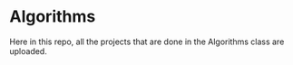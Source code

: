 # Algorithms
Here in this repo, all the projects that are done in the Algorithms class are uploaded.
